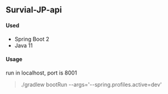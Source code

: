 ## Survial-JP-api

#### Used
- Spring Boot 2
- Java 11

#### Usage

run in localhost, port is 8001 
>  ./gradlew bootRun --args='--spring.profiles.active=dev' 

